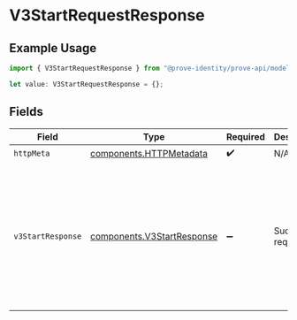 # V3StartRequestResponse

## Example Usage

```typescript
import { V3StartRequestResponse } from "@prove-identity/prove-api/models/operations";

let value: V3StartRequestResponse = {};
```

## Fields

| Field                                                                                                                                | Type                                                                                                                                 | Required                                                                                                                             | Description                                                                                                                          | Example                                                                                                                              |
| ------------------------------------------------------------------------------------------------------------------------------------ | ------------------------------------------------------------------------------------------------------------------------------------ | ------------------------------------------------------------------------------------------------------------------------------------ | ------------------------------------------------------------------------------------------------------------------------------------ | ------------------------------------------------------------------------------------------------------------------------------------ |
| `httpMeta`                                                                                                                           | [components.HTTPMetadata](../../models/components/httpmetadata.md)                                                                   | :heavy_check_mark:                                                                                                                   | N/A                                                                                                                                  |                                                                                                                                      |
| `v3StartResponse`                                                                                                                    | [components.V3StartResponse](../../models/components/v3startresponse.md)                                                             | :heavy_minus_sign:                                                                                                                   | Successful request.                                                                                                                  | {<br/>"next": {<br/>"v3-validate": "/v3/validate"<br/>},<br/>"authToken": "eyJhbGciOi...",<br/>"correlationId": "713189b8-5555-4b08-83ba-75d08780aebd"<br/>} |